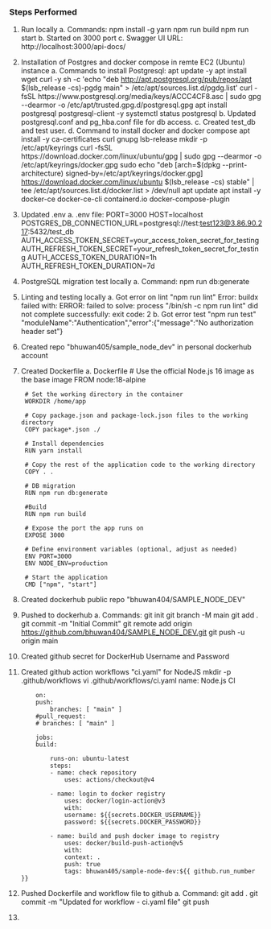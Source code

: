 ### Steps Performed ###

1. Run locally
    a. Commands:
        npm install -g yarn
        npm run build
        npm run start
    b. Started on 3000 port
    c. Swagger UI URL: http://localhost:3000/api-docs/

2. Installation of Postgres and docker compose in remte EC2 (Ubuntu) instance
    a. Commands to install Postgresql:
        apt update -y
        apt install wget curl -y
        sh -c 'echo "deb http://apt.postgresql.org/pub/repos/apt $(lsb_release -cs)-pgdg main" > /etc/apt/sources.list.d/pgdg.list'
        curl -fsSL https://www.postgresql.org/media/keys/ACCC4CF8.asc | sudo gpg --dearmor -o /etc/apt/trusted.gpg.d/postgresql.gpg
        apt install postgresql postgresql-client -y
        systemctl status postgresql
    b. Updated postgresql.conf and pg_hba.conf file for db access.
    c. Created test_db and test user.
    d. Command to install docker and docker compose
        apt install -y ca-certificates curl gnupg lsb-release
        mkdir -p /etc/apt/keyrings
        curl -fsSL https://download.docker.com/linux/ubuntu/gpg | sudo gpg --dearmor -o /etc/apt/keyrings/docker.gpg
        sudo echo  "deb [arch=$(dpkg --print-architecture) signed-by=/etc/apt/keyrings/docker.gpg] https://download.docker.com/linux/ubuntu  $(lsb_release -cs) stable" | tee /etc/apt/sources.list.d/docker.list > /dev/null
        apt update
        apt install -y docker-ce docker-ce-cli containerd.io docker-compose-plugin

3. Updated .env
    a. .env file:
        PORT=3000
        HOST=localhost
        POSTGRES_DB_CONNECTION_URL=postgresql://test:test123@3.86.90.217:5432/test_db
        AUTH_ACCESS_TOKEN_SECRET=your_access_token_secret_for_testing
        AUTH_REFRESH_TOKEN_SECRET=your_refresh_token_secret_for_testing
        AUTH_ACCESS_TOKEN_DURATION=1h
        AUTH_REFRESH_TOKEN_DURATION=7d

4. PostgreSQL migration test locally
    a. Command:
        npm run db:generate

5. Linting and testing locally
    a. Got error on lint "npm run lint"
        Error: buildx failed with: ERROR: failed to solve: process "/bin/sh -c npm run lint" did not complete successfully: exit code: 2
    b. Got error test "npm run test"
        "moduleName":"Authentication","error":{"message":"No authorization header set"}

6. Created repo "bhuwan405/sample_node_dev" in personal dockerhub account

7. Created Dockerfile
    a. Dockerfile
        # Use the official Node.js 16 image as the base image
        FROM node:18-alpine

        # Set the working directory in the container
        WORKDIR /home/app

        # Copy package.json and package-lock.json files to the working directory
        COPY package*.json ./

        # Install dependencies
        RUN yarn install

        # Copy the rest of the application code to the working directory
        COPY . .

        # DB migration
        RUN npm run db:generate

        #Build
        RUN npm run build

        # Expose the port the app runs on
        EXPOSE 3000

        # Define environment variables (optional, adjust as needed)
        ENV PORT=3000
        ENV NODE_ENV=production

        # Start the application
        CMD ["npm", "start"]

8. Created dockerhub public repo "bhuwan404/SAMPLE_NODE_DEV"

9. Pushed to dockerhub
    a. Commands:
        git init
        git branch -M main
        git add .
        git commit -m "Initial Commit"
        git remote add origin https://github.com/bhuwan404/SAMPLE_NODE_DEV.git
        git push -u origin main

10. Created github secret for DockerHub Username and Password

11. Created github action workflows "ci.yaml" for NodeJS
        mkdir -p .github/workflows
        vi .github/workflows/ci.yaml
            name: Node.js CI

            on:
            push:
                branches: [ "main" ]
            #pull_request:
            # branches: [ "main" ]

            jobs:
            build:

                runs-on: ubuntu-latest
                steps:
                - name: check repository
                    uses: actions/checkout@v4

                - name: login to docker registry
                    uses: docker/login-action@v3
                    with:
                    username: ${{secrets.DOCKER_USERNAME}}
                    password: ${{secrets.DOCKER_PASSWORD}}

                - name: build and push docker image to registry
                    uses: docker/build-push-action@v5
                    with:
                    context: .
                    push: true
                    tags: bhuwan405/sample-node-dev:${{ github.run_number }}
 
            
11. Pushed Dockerfile and workflow file to github
    a. Command:
        git add .
        git commit -m "Updated for workflow - ci.yaml file"
        git push


12. 





